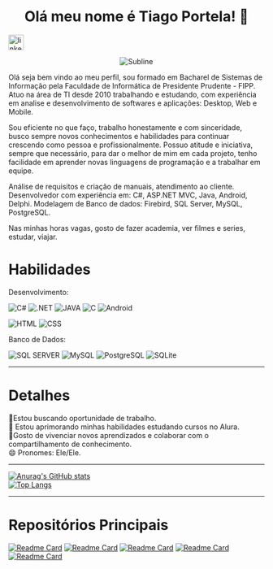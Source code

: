 <h1 align="center">Olá meu nome é Tiago Portela! 👋</h1>

[<img src="https://img.shields.io/badge/LinkedIn-0077B5?style=for-the-badge&logo=linkedin&logoColor=white" alt='linkedln' height='30'>](https://www.linkedin.com/in/tiago-alves-portela-perez-67986246/)

<p align="center">
  <img src="https://img.freepik.com/fotos-premium/dispositivos-de-tecnologia-e-icones-conectados-ao-planeta-terra-digital_117023-449.jpg" alt="Subline" custom image"/>
</p>

Olá seja bem vindo ao meu perfil, sou formado em Bacharel de Sistemas de Informação pela Faculdade de Informática de Presidente Prudente - FIPP. Atuo na área de TI desde 2010 trabalhando e estudando, com experiência em analise e desenvolvimento de softwares e aplicações: Desktop, Web e Mobile. 

 Sou eficiente no que faço, trabalho honestamente e com sinceridade, busco sempre novos conhecimentos e habilidades para continuar crescendo como pessoa e profissionalmente. Possuo atitude e iniciativa, sempre que necessário, para dar o melhor de mim em cada projeto, tenho facilidade em aprender novas linguagens de programação e a trabalhar em equipe. 


Análise de requisitos e criação de manuais, atendimento ao cliente.
Desenvolvedor com experiência em: C#, ASP.NET MVC, Java, Android, Delphi.
Modelagem de Banco de dados: Firebird, SQL Server, MySQL, PostgreSQL.

Nas minhas horas vagas, gosto de fazer academia, ver filmes e series, estudar, viajar.


<h1 align="Left">Habilidades</h1>

Desenvolvimento:

![C#](https://img.shields.io/badge/C%23-239120?style=for-the-badge&logo=c-sharp&logoColor=white)
![.NET](https://img.shields.io/badge/.NET-5C2D91?style=for-the-badge&logo=.net&logoColor=white)
![JAVA](https://img.shields.io/badge/Java-ED8B00?style=for-the-badge&logo=openjdk&logoColor=white)
![C](https://img.shields.io/badge/C%2B%2B-00599C?style=for-the-badge&logo=c%2B%2B&logoColor=white)
![Android](https://img.shields.io/badge/Android-3DDC84?style=for-the-badge&logo=android&logoColor=white)<br>

![HTML](https://img.shields.io/badge/HTML-239120?style=for-the-badge&logo=html5&logoColor=white) 
![CSS](https://img.shields.io/badge/CSS-239120?&style=for-the-badge&logo=css3&logoColor=white) 

Banco de Dados:

![SQL SERVER](https://img.shields.io/badge/Microsoft_SQL_Server-CC2927?style=for-the-badge&logo=microsoft-sql-server&logoColor=white)
![MySQL](https://img.shields.io/badge/MySQL-00000F?style=for-the-badge&logo=mysql&logoColor=white)
![PostgreSQL](https://img.shields.io/badge/PostgreSQL-316192?style=for-the-badge&logo=postgresql&logoColor=white)
![SQLite](https://img.shields.io/badge/SQLite-07405E?style=for-the-badge&logo=sqlite&logoColor=white)
<hr>
<h1 align="Left">Detalhes</h1>
🔭Estou buscando oportunidade de trabalho.<br>
🌱 Estou aprimorando minhas habilidades estudando cursos no Alura.<br>
🤗Gosto de vivenciar novos aprendizados e colaborar com o compartilhamento de conhecimento.<br>
😄 Pronomes: Ele/Ele.<br>

<hr>

[![Anurag's GitHub stats](https://github-readme-stats.vercel.app/api?username=eutiagoportela&show_icons=true&theme=radical)](https://github.com/anuraghazra/github-readme-stats) <br>
[![Top Langs](https://github-readme-stats.vercel.app/api/top-langs/?username=eutiagoportela&theme=radical)](https://github.com/anuraghazra/github-readme-stats)

<hr>
<h1 align="Left">Repositórios Principais</h1>
 
[![Readme Card](https://github-readme-stats.vercel.app/api/pin/?username=eutiagoportela&repo=ProjetoJavaBackEndSpringBoot)](https://github.com/anuraghazra/github-readme-stats)
[![Readme Card](https://github-readme-stats.vercel.app/api/pin/?username=eutiagoportela&repo=Micro-Ondas-Teste-Benner)](https://github.com/anuraghazra/github-readme-stats)
[![Readme Card](https://github-readme-stats.vercel.app/api/pin/?username=eutiagoportela&repo=ProjetoSOLID)](https://github.com/anuraghazra/github-readme-stats)
[![Readme Card](https://github-readme-stats.vercel.app/api/pin/?username=eutiagoportela&repo=Projeto-Clean-Code)](https://github.com/anuraghazra/github-readme-stats)
[![Readme Card](https://github-readme-stats.vercel.app/api/pin/?username=eutiagoportela&repo=ConsultasAPI-LINQ-ArqJson-Musicas)](https://github.com/anuraghazra/github-readme-stats)
